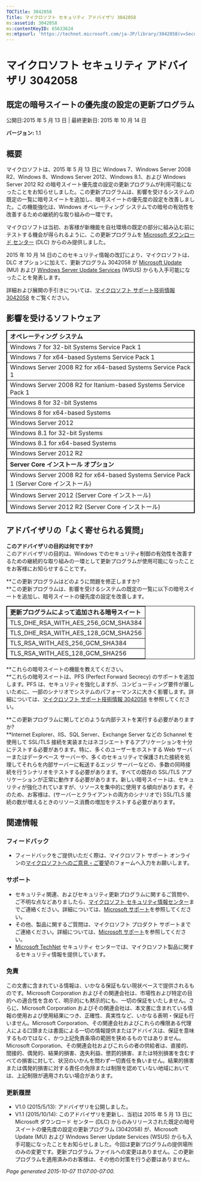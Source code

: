 ```yaml
---
TOCTitle: 3042058
Title: マイクロソフト セキュリティ アドバイザリ 3042058
ms:assetid: 3042058
ms:contentKeyID: 65633624
ms:mtpsurl: 'https://technet.microsoft.com/ja-JP/library/3042058(v=Security.10)'
---
```


マイクロソフト セキュリティ アドバイザリ 3042058
================================================

既定の暗号スイートの優先度の設定の更新プログラム
------------------------------------------------

公開日:2015 年 5 月 13 日 | 最終更新日: 2015 年 10 月 14 日

**バージョン:** 1.1

概要
----

<span id="sectionToggle0"></span>
マイクロソフトは、2015 年 5 月 13 日に Windows 7、Windows Server 2008 R2、Windows 8、Windows Server 2012、Windows 8.1、および Windows Server 2012 R2 の暗号スイート優先度の設定の更新プログラムが利用可能になったことをお知らせしました。この更新プログラムは、影響を受けるシステムの既定の一覧に暗号スイートを追加し、暗号スイートの優先度の設定を改善しました。この機能強化は、Windows オペレーティング システムでの暗号の有効性を改善するための継続的な取り組みの一環です。

マイクロソフトは当初、お客様が新機能を自社環境の既定の部分に組み込む前にテストする機会が得られるように、この更新プログラムを [Microsoft ダウンロード センター](https://www.microsoft.com/ja-jp/download/default.aspx) (DLC) からのみ提供しました。

2015 年 10 月 14 日のこのセキュリティ情報の改訂により、マイクロソフトは、DLC オプションに加えて、更新プログラム 3042058 が [Microsoft Update](http://go.microsoft.com/fwlink/?linkid=40747) (MU) および [Windows Server Update Services](https://technet.microsoft.com/ja-jp/windowsserver/bb332157.aspx) (WSUS) からも入手可能になったことを発表します。

詳細および展開の手引きについては、[マイクロソフト サポート技術情報 3042058](http://support.microsoft.com/ja-jp/kb/3042058) をご覧ください。

影響を受けるソフトウェア
------------------------

<span id="sectionToggle1"></span>
 
<table style="border:1px solid black;">
<colgroup>
<col width="100%" />
</colgroup>
<tbody>
<tr class="odd">
<td style="border:1px solid black;"><strong>オペレーティング システム</strong></td>
</tr>
<tr class="even">
<td style="border:1px solid black;">Windows 7 for 32-bit Systems Service Pack 1</td>
</tr>
<tr class="odd">
<td style="border:1px solid black;">Windows 7 for x64-based Systems Service Pack 1</td>
</tr>
<tr class="even">
<td style="border:1px solid black;">Windows Server 2008 R2 for x64-based Systems Service Pack 1</td>
</tr>
<tr class="odd">
<td style="border:1px solid black;">Windows Server 2008 R2 for Itanium-based Systems Service Pack 1</td>
</tr>
<tr class="even">
<td style="border:1px solid black;">Windows 8 for 32-bit Systems</td>
</tr>
<tr class="odd">
<td style="border:1px solid black;">Windows 8 for x64-based Systems</td>
</tr>
<tr class="even">
<td style="border:1px solid black;">Windows Server 2012</td>
</tr>
<tr class="odd">
<td style="border:1px solid black;">Windows 8.1 for 32-bit Systems</td>
</tr>
<tr class="even">
<td style="border:1px solid black;">Windows 8.1 for x64-based Systems</td>
</tr>
<tr class="odd">
<td style="border:1px solid black;">Windows Server 2012 R2</td>
</tr>
<tr class="even">
<td style="border:1px solid black;"><strong>Server Core インストール オプション</strong></td>
</tr>
<tr class="odd">
<td style="border:1px solid black;">Windows Server 2008 R2 for x64-based Systems Service Pack 1 (Server Core インストール)</td>
</tr>
<tr class="even">
<td style="border:1px solid black;">Windows Server 2012 (Server Core インストール)</td>
</tr>
<tr class="odd">
<td style="border:1px solid black;">Windows Server 2012 R2 (Server Core インストール)</td>
</tr>
</tbody>
</table>
  
アドバイザリの「よく寄せられる質問」  
------------------------------------
  
<span id="sectionToggle2"></span>
**このアドバイザリの目的は何ですか?**  
このアドバイザリの目的は、Windows でのセキュリティ制御の有効性を改善するための継続的な取り組みの一環として更新プログラムが使用可能になったことをお客様にお知らせすることです。
  
**この更新プログラムはどのように問題を修正しますか?  
**この更新プログラムは、影響を受けるシステムの既定の一覧に以下の暗号スイートを追加し、暗号スイートの優先度の設定を改善します。

 
<table style="border:1px solid black;">
<colgroup>
<col width="100%" />
</colgroup>
<tbody>
<tr class="odd">
<td style="border:1px solid black;"><strong>更新プログラムによって追加される暗号スイート</strong></td>
</tr>
<tr class="even">
<td style="border:1px solid black;">TLS_DHE_RSA_WITH_AES_256_GCM_SHA384</td>
</tr>
<tr class="odd">
<td style="border:1px solid black;">TLS_DHE_RSA_WITH_AES_128_GCM_SHA256</td>
</tr>
<tr class="even">
<td style="border:1px solid black;">TLS_RSA_WITH_AES_256_GCM_SHA384</td>
</tr>
<tr class="odd">
<td style="border:1px solid black;">TLS_RSA_WITH_AES_128_GCM_SHA256</td>
</tr>
</tbody>
</table>
  
**これらの暗号スイートの機能を教えてください。  
**これらの暗号スイートは、PFS (Perfect Forward Secrecy) のサポートを追加します。PFS は、セキュリティを強化しますが、コンピューティング要件が厳しいために、一部のシナリオでシステムのパフォーマンスに大きく影響します。詳細については、[マイクロソフト サポート技術情報 3042058](http://support.microsoft.com/ja-jp/kb/3042058) を参照してください。
  
**この更新プログラムに関してどのような内部テストを実行する必要がありますか?   
**Internet Explorer、IIS、SQL Server、Exchange Server などの Schannel を使用して SSL/TLS 接続を実装またはネゴシエートするアプリケーションを十分にテストする必要があります。特に、多くのユーザーをホストする Web サーバーまたはデータベース サーバーや、多くのセキュリティで保護された接続を処理してそれらを内部サーバーに転送するエッジ サーバーなどの、多数の同時接続を行うシナリオをテストする必要があります。すべての既存の SSL/TLS アプリケーションが正常に動作する必要があります。新しい暗号スイートは、セキュリティが強化されていますが、リソースを集中的に使用する傾向があります。そのため、お客様は、(サーバーとクライアントの両方のシナリオで) SSL/TLS 接続の数が増えるときのリソース消費の増加をテストする必要があります。
  
関連情報  
--------
  
<span id="sectionToggle3"></span>
### フィードバック
  
-   フィードバックをご提供いただく際は、マイクロソフト サポート オンラインの[マイクロソフトへのご意見・ご要望](http://support.microsoft.com/kb/?scid=sw;en;1257&amp;showpage=1&amp;ws=technet&amp;sd=tech)のフォームへ入力をお願いします。
  
### サポート
  
-   セキュリティ関連、およびセキュリティ更新プログラムに関するご質問や、ご不明な点などありましたら、[マイクロソフト セキュリティ情報センター](https://consumersecuritysupport.microsoft.com/default.aspx?mkt=ja-jp)までご連絡ください。詳細については、[Microsoft サポート](https://support.microsoft.com/ja-jp)を参照してください。  
-   その他、製品に関するご質問は、マイクロソフト プロダクト サポートまでご連絡ください。詳細については、[Microsoft サポート](http://go.microsoft.com/fwlink/?linkid=21155)を参照してください。  
-   [Microsoft TechNet](http://technet.microsoft.com/ja-jp/security/default.aspx) セキュリティ センターでは、マイクロソフト製品に関するセキュリティ情報を提供しています。
  
### 免責
  
この文書に含まれている情報は、いかなる保証もない現状ベースで提供されるものです。Microsoft Corporation およびその関連会社は、市場性および特定の目的への適合性を含めて、明示的にも黙示的にも、一切の保証をいたしません。さらに、Microsoft Corporation およびその関連会社は、本文書に含まれている情報の使用および使用結果につき、正確性、真実性など、いかなる表明・保証も行いません。Microsoft Corporation、その関連会社およびこれらの権限ある代理人による口頭または書面による一切の情報提供またはアドバイスは、保証を意味するものではなく、かつ上記免責条項の範囲を狭めるものではありません。Microsoft Corporation、その関連会社およびこれらの者の供給者は、直接的、間接的、偶発的、結果的損害、逸失利益、懲罰的損害、または特別損害を含むすべての損害に対して、状況のいかんを問わず一切責任を負いません。結果的損害または偶発的損害に対する責任の免除または制限を認めていない地域においては、上記制限が適用されない場合があります。
  
### 更新履歴
  
-   V1.0 (2015/5/13): アドバイザリを公開しました。  
-   V1.1 (2015/10/14): このアドバイザリを更新し、当初は 2015 年 5 月 13 日に Microsoft ダウンロード センター (DLC) からのみリリースされた既定の暗号スイートの優先度の設定の更新プログラム (3042058) が、Microsoft Update (MU) および Windows Server Update Services (WSUS) からも入手可能になったことをお知らせしました。今回は更新プログラムの提供場所のみの変更です。更新プログラム ファイルへの変更はありません。この更新プログラムを適用済みのお客様は、その他の対策を行う必要はありません。
  
*Page generated 2015-10-07 11:07:00-07:00.*
